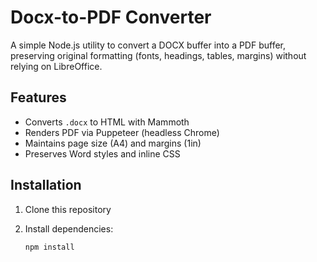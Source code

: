 # Docx-to-PDF Converter

A simple Node.js utility to convert a DOCX buffer into a PDF buffer, preserving original formatting (fonts, headings, tables, margins) without relying on LibreOffice.

## Features

- Converts `.docx` to HTML with Mammoth
- Renders PDF via Puppeteer (headless Chrome)
- Maintains page size (A4) and margins (1in)
- Preserves Word styles and inline CSS

## Installation

1. Clone this repository
2. Install dependencies:

   ```bash
   npm install
   ```
